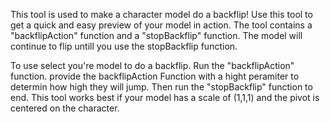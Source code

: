 This tool is used to make a character model do a backflip! Use this tool to get a quick and easy preview of your model in action. The tool contains a "backflipAction" function and a "stopBackflip" function. The model will continue to flip untill you use the stopBackflip function.

To use select you're model to do a backflip. Run the "backflipAction" function. provide the backflipAction Function with a hight peramiter to determin how high they will jump. Then run the "stopBackflip" function to end.
This tool works best if your model has a scale of (1,1,1) and the pivot is centered on the character.
